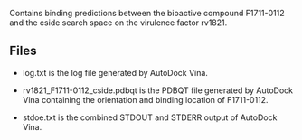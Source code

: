 Contains binding predictions between the bioactive compound F1711-0112 and the cside search space on the virulence factor rv1821.

## Files

- log.txt is the log file generated by AutoDock Vina.

- rv1821_F1711-0112_cside.pdbqt is the PDBQT file generated by AutoDock Vina containing the orientation and binding location of F1711-0112.

- stdoe.txt is the combined STDOUT and STDERR output of AutoDock Vina.

